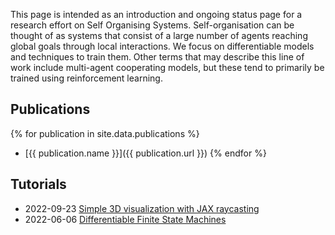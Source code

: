 This page is intended as an introduction and ongoing status page for a research effort on Self Organising Systems. Self-organisation can be thought of as systems that consist of a large number of agents reaching global goals through local interactions. We focus on differentiable models and techniques to train them. Other terms that may describe this line of work include multi-agent cooperating models, but these tend to primarily be trained using reinforcement learning.

## Publications

{% for publication in site.data.publications %}
- [{{ publication.name }}]({{ publication.url }})
{% endfor %}

## Tutorials

- 2022-09-23 [Simple 3D visualization with JAX raycasting](https://google-research.github.io/self-organising-systems/2022/jax-raycast/)
- 2022-06-06 [Differentiable Finite State Machines](https://google-research.github.io/self-organising-systems/2022/diff-fsm/)